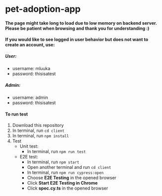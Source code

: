 # pet-adoption-app

#### The page might take long to load due to low memory on backend server. Please be patient when browsing and thank you for understanding :)

#### If you would like to see logged in user behavior but does not want to create an account, use:
##### User:
 - username: mluuka   
 - password: thisisatest

##### Admin:
 - username: admin   
 - password: thisisatest


#### To run test
1. Download this repository
2. In terminal, run `cd client`
3. In terminal, run `npm install`
4. Test
    * Unit test:
        - In terminal, run `npm run test`
    * E2E test:
        - In terminal, run `npm start`
        - Open another terminal and run `cd client`
        - In terminal, run `npm run cypress:open`
        - Choose **E2E Testing** in the opened browser
        - Click **Start E2E Testing in Chrome**
        - Click **spec.cy.ts** in the opened browser
